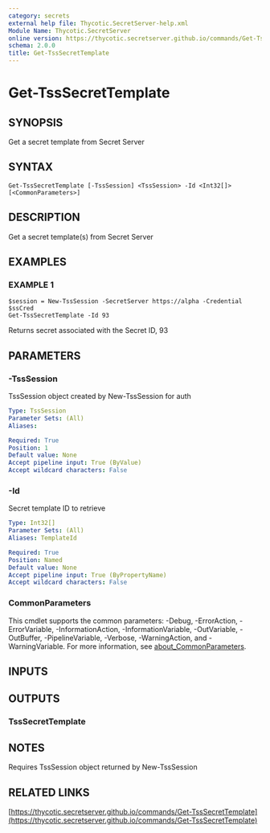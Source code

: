```yaml
---
category: secrets
external help file: Thycotic.SecretServer-help.xml
Module Name: Thycotic.SecretServer
online version: https://thycotic.secretserver.github.io/commands/Get-TssSecretTemplate
schema: 2.0.0
title: Get-TssSecretTemplate
---
```


# Get-TssSecretTemplate

## SYNOPSIS
Get a secret template from Secret Server

## SYNTAX

```
Get-TssSecretTemplate [-TssSession] <TssSession> -Id <Int32[]> [<CommonParameters>]
```

## DESCRIPTION
Get a secret template(s) from Secret Server

## EXAMPLES

### EXAMPLE 1
```
$session = New-TssSession -SecretServer https://alpha -Credential $ssCred
Get-TssSecretTemplate -Id 93
```

Returns secret associated with the Secret ID, 93

## PARAMETERS

### -TssSession
TssSession object created by New-TssSession for auth

```yaml
Type: TssSession
Parameter Sets: (All)
Aliases:

Required: True
Position: 1
Default value: None
Accept pipeline input: True (ByValue)
Accept wildcard characters: False
```

### -Id
Secret template ID to retrieve

```yaml
Type: Int32[]
Parameter Sets: (All)
Aliases: TemplateId

Required: True
Position: Named
Default value: None
Accept pipeline input: True (ByPropertyName)
Accept wildcard characters: False
```

### CommonParameters
This cmdlet supports the common parameters: -Debug, -ErrorAction, -ErrorVariable, -InformationAction, -InformationVariable, -OutVariable, -OutBuffer, -PipelineVariable, -Verbose, -WarningAction, and -WarningVariable. For more information, see [about_CommonParameters](http://go.microsoft.com/fwlink/?LinkID=113216).

## INPUTS

## OUTPUTS

### TssSecretTemplate
## NOTES
Requires TssSession object returned by New-TssSession

## RELATED LINKS

[https://thycotic.secretserver.github.io/commands/Get-TssSecretTemplate](https://thycotic.secretserver.github.io/commands/Get-TssSecretTemplate)

